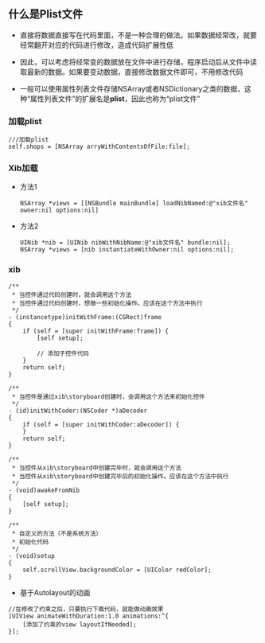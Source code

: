 ## 什么是Plist文件
- 直接将数据直接写在代码里面，不是一种合理的做法。如果数据经常改，就要经常翻开对应的代码进行修改，造成代码扩展性低

- 因此，可以考虑将经常变的数据放在文件中进行存储，程序启动后从文件中读取最新的数据。如果要变动数据，直接修改数据文件即可，不用修改代码

- 一般可以使用属性列表文件存储NSArray或者NSDictionary之类的数据，这种“属性列表文件”的扩展名是**plist**，因此也称为“plist文件”
### 加载plist


```
///加载plist
self.shops = [NSArray arryWithContentsOfFile:file];
```

### Xib加载
- 方法1

    ```
    NSArray *views = [[NSBundle mainBundle] loadNibNamed:@"xib文件名" owner:nil options:nil]
    ```

- 方法2

    ```
    UINib *nib = [UINib nibWithNibName:@"xib文件名" bundle:nil];
    NSArray *views = [nib instantiateWithOwner:nil options:nil];
    ```
### xib


```
/**
 * 当控件通过代码创建时，就会调用这个方法
 * 当控件通过代码创建时，想做一些初始化操作。应该在这个方法中执行
 */
- (instancetype)initWithFrame:(CGRect)frame
{
    if (self = [super initWithFrame:frame]) {
        [self setup];
        
        // 添加子控件代码
    }
    return self;
}

/**
 * 当控件是通过xib\storyboard创建时，会调用这个方法来初始化控件
 */
- (id)initWithCoder:(NSCoder *)aDecoder
{
    if (self = [super initWithCoder:aDecoder]) {
    }
    return self;
}

/**
 * 当控件从xib\storyboard中创建完毕时，就会调用这个方法
 * 当控件从xib\storyboard中创建完毕后的初始化操作。应该在这个方法中执行
 */
- (void)awakeFromNib
{
    [self setup];
}

/**
 * 自定义的方法（不是系统方法）
 * 初始化代码
 */
- (void)setup
{
    self.scrollView.backgroundColor = [UIColor redColor];
}

```
- 基于Autolayout的动画
```
//在修改了约束之后，只要执行下面代码，就能做动画效果
[UIView animateWithDuration:1.0 animations:^{
    [添加了约束的view layoutIfNeeded];
}];
```












